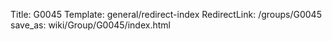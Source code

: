 Title: G0045
Template: general/redirect-index
RedirectLink: /groups/G0045
save_as: wiki/Group/G0045/index.html